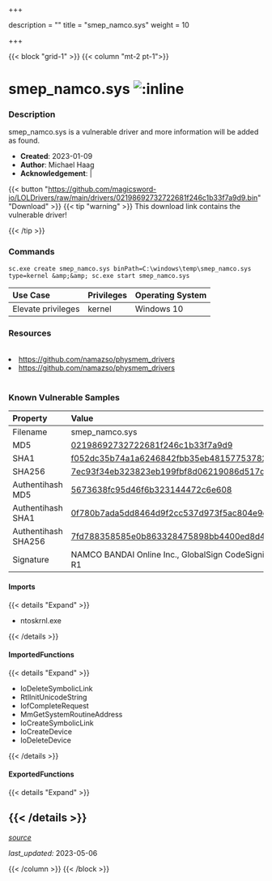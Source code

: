 +++

description = ""
title = "smep_namco.sys"
weight = 10

+++


{{< block "grid-1" >}}
{{< column "mt-2 pt-1">}}


# smep_namco.sys ![:inline](/images/twitter_verified.png) 


### Description

smep_namco.sys is a vulnerable driver and more information will be added as found.

- **Created**: 2023-01-09
- **Author**: Michael Haag
- **Acknowledgement**:  | [](https://twitter.com/)

{{< button "https://github.com/magicsword-io/LOLDrivers/raw/main/drivers/02198692732722681f246c1b33f7a9d9.bin" "Download" >}}
{{< tip "warning" >}}
This download link contains the vulnerable driver!

{{< /tip >}}

### Commands

```
sc.exe create smep_namco.sys binPath=C:\windows\temp\smep_namco.sys type=kernel &amp;&amp; sc.exe start smep_namco.sys
```

| Use Case | Privileges | Operating System | 
|:---- | ---- | ---- |
| Elevate privileges | kernel | Windows 10 |

### Resources
<br>
<li><a href=" https://github.com/namazso/physmem_drivers"> https://github.com/namazso/physmem_drivers</a></li>
<li><a href="https://github.com/namazso/physmem_drivers">https://github.com/namazso/physmem_drivers</a></li>
<br>

### Known Vulnerable Samples

| Property           | Value |
|:-------------------|:------|
| Filename           | smep_namco.sys |
| MD5                | [02198692732722681f246c1b33f7a9d9](https://www.virustotal.com/gui/file/02198692732722681f246c1b33f7a9d9) |
| SHA1               | [f052dc35b74a1a6246842fbb35eb481577537826](https://www.virustotal.com/gui/file/f052dc35b74a1a6246842fbb35eb481577537826) |
| SHA256             | [7ec93f34eb323823eb199fbf8d06219086d517d0e8f4b9e348d7afd41ec9fd5d](https://www.virustotal.com/gui/file/7ec93f34eb323823eb199fbf8d06219086d517d0e8f4b9e348d7afd41ec9fd5d) |
| Authentihash MD5   | [5673638fc95d46f6b323144472c6e608](https://www.virustotal.com/gui/search/authentihash%253A5673638fc95d46f6b323144472c6e608) |
| Authentihash SHA1  | [0f780b7ada5dd8464d9f2cc537d973f5ac804e9c](https://www.virustotal.com/gui/search/authentihash%253A0f780b7ada5dd8464d9f2cc537d973f5ac804e9c) |
| Authentihash SHA256| [7fd788358585e0b863328475898bb4400ed8d478466d1b7f5cc0252671456cc8](https://www.virustotal.com/gui/search/authentihash%253A7fd788358585e0b863328475898bb4400ed8d478466d1b7f5cc0252671456cc8) |
| Signature         | NAMCO BANDAI Online Inc., GlobalSign CodeSigning CA - G2, GlobalSign Root CA - R1   |


#### Imports
{{< details "Expand" >}}
* ntoskrnl.exe

{{< /details >}}
#### ImportedFunctions
{{< details "Expand" >}}
* IoDeleteSymbolicLink
* RtlInitUnicodeString
* IofCompleteRequest
* MmGetSystemRoutineAddress
* IoCreateSymbolicLink
* IoCreateDevice
* IoDeleteDevice

{{< /details >}}
#### ExportedFunctions
{{< details "Expand" >}}

{{< /details >}}
-----



[*source*](https://github.com/magicsword-io/LOLDrivers/tree/main/yaml/smep_namco.yaml)

*last_updated:* 2023-05-06








{{< /column >}}
{{< /block >}}
